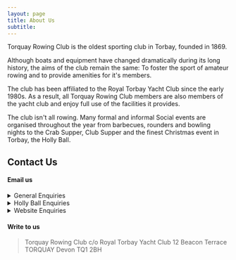 ```yaml
---
layout: page
title: About Us
subtitle:  
---
```


Torquay Rowing Club is the oldest sporting club in Torbay, founded in 1869.

Although boats and equipment have changed dramatically during its long history, the aims of the club remain the same: To foster the sport of amateur rowing and to provide amenities for it's members.

The club has been affiliated to the Royal Torbay Yacht Club since the early 1980s. As a result, all Torquay Rowing Club members are also members of the yacht club and enjoy full use of the facilities it provides.

The club isn't all rowing. Many formal and informal Social events are organised throughout the year from barbecues, rounders and bowling nights to the Crab Supper, Club Supper and the finest Christmas event in Torbay, the Holly Ball.

## Contact Us

#### Email us

<details>
  <summary>General Enquiries</summary>
  
  <a href="mailto:info@torquayrowingclub.co.uk">info@torquayrowingclub.co.uk</a>
</details>


<details>
  <summary>Holly Ball Enquiries</summary>

  <a href="mailto:hollyball@torquayrowingclub.co.uk">hollyball@torquayrowingclub.co.uk</a>
</details>


<details>
  <summary>Website Enquiries</summary>

  <a href="mailto:web@torquayrowingclub.co.uk">web@torquayrowingclub.co.uk</a>
</details>

#### Write to us

> Torquay Rowing Club
  c/o Royal Torbay Yacht Club
  12 Beacon Terrace
  TORQUAY
  Devon
> TQ1 2BH
